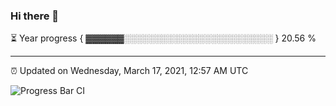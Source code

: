 ### Hi there 👋

⏳ Year progress { ▓▓▓▓▓▓░░░░░░░░░░░░░░░░░░░░░░░░ } 20.56 %

---

⏰ Updated on Wednesday, March 17, 2021, 12:57 AM UTC

![Progress Bar CI](https://github.com/arthurbuhl/arthurbuhl/workflows/Progress%20Bar%20CI/badge.svg)
